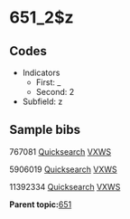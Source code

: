 # 651\_2$z

## Codes

-   Indicators
    -   First: \_
    -   Second: 2
-   Subfield: z

## Sample bibs

767081 [Quicksearch](https://search.library.yale.edu/catalog/767081) [VXWS](http://prodorbis.library.yale.edu:7014/vxws/GetHoldingsService?bibId=767081)

5906019 [Quicksearch](https://search.library.yale.edu/catalog/5906019) [VXWS](http://prodorbis.library.yale.edu:7014/vxws/GetHoldingsService?bibId=5906019)

11392334 [Quicksearch](https://search.library.yale.edu/catalog/11392334) [VXWS](http://prodorbis.library.yale.edu:7014/vxws/GetHoldingsService?bibId=11392334)

**Parent topic:**[651](../../tags/651/651.md)

